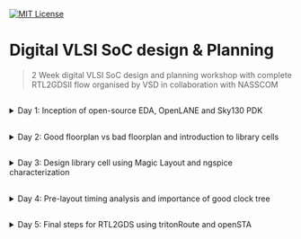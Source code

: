 [![MIT License](https://img.shields.io/badge/License-MIT-green.svg)](https://choosealicense.com/licenses/mit/)
# Digital VLSI SoC design & Planning
> 2 Week digital VLSI SoC design and planning workshop with complete RTL2GDSII flow organised by VSD in collaboration with NASSCOM

##
<details>
  <summary>Day 1: Inception of open-source EDA, OpenLANE and Sky130 PDK</summary>

## Lab work
- **Core** is an area in the chip where the fundamental logic of the design is placed. It encapsulates all the combinational circuit, soft and hard IPs, and nets.

- **Die** is an area of chip that encapsulates the core and IO pads. Die is imprinted multiple times along the silicon area or wafer to increase the throughput.

- **IO Pads** are the pins that act as the source of communication between core and the outside world. Pad cells surround the rectangular metal patches where external bonds are made. input,output and power pad.
  
- **IPs**  are manually designed or need some human interference (or intelligence) essentially to define and create them like SRAM, ADC, DAC, PLLs.

- **PDKs** are interface between foundary and design engineers. PDKs contains set of files to model fabrication process for the design tools used to design IC like device models, DRC, LVS, Physical extraction, layers, LEF, standard cell libraries, timing libraries etc. SkyWater 130nm is the PDK used in this workshop specifically sky130_fd_sc_hd and openLANE is built around this PDK.

Section 1 tasks:- 
1. Run 'picorv32a' design synthesis using OpenLANE flow and generate necessary outputs.
2. Calculate the flop ratio.


```math
Flop\ Ratio = \frac{Number\ of\ D\ Flip\ Flops}{Total\ Number\ of\ Cells}
```
```math
Percentage\ of\ DFF's = Flop\ Ratio * 100
```
```bash
# Change directory to openlane flow directory
cd Desktop/work/tools/openlane_working_dir/openlane

# alias docker='docker run -it -v $(pwd):/openLANE_flow -v $PDK_ROOT:$PDK_ROOT -e PDK_ROOT=$PDK_ROOT -u $(id -u $USER):$(id -g $USER) efabless/openlane:v0.21'
# Since we have aliased the long command to 'docker' we can invoke the OpenLANE flow docker sub-system by just running this command
docker
```
```tcl
# Now that we have entered the OpenLANE flow contained docker sub-system we can invoke the OpenLANE flow in the Interactive mode using the following command
./flow.tcl -interactive

# Now that OpenLANE flow is open we have to input the required packages for proper functionality of the OpenLANE flow
package require openlane 0.9

# Now the OpenLANE flow is ready to run any design and initially we have to prep the design creating some necessary files and directories for running a specific design which in our case is 'picorv32a'
prep -design picorv32a

# Now that the design is prepped and ready, we can run synthesis using following command
run_synthesis

```
Screenshots of commands run

![Day_1_1st](https://github.com/user-attachments/assets/86ea864f-a067-4728-8fb6-e29a1b167942)

![Day_1_2nd](https://github.com/user-attachments/assets/54066379-1cea-4513-8bef-4ada25778b7e)

![Day_1_3rd](https://github.com/user-attachments/assets/9856dcaf-bf96-40c2-a36b-17140be30ece)

![Day_1_4th](https://github.com/user-attachments/assets/adeb3ee3-2749-4f68-9a29-aeeda652fe42)

Calculation of Flop Ratio and DFF % from synthesis statistics report file

![Day_1_5th](https://github.com/user-attachments/assets/21afc9e1-00ca-44ea-a8fd-d3e71fada072)

```math
Flop\ Ratio = \frac{1613}{14876} = 0.108429685
```
```math
Percentage\ of\ DFF's = 0.108429685 * 100 = 10.84296854\ \%
```

</details>

##
<details>
  <summary>Day 2: Good floorplan vs bad floorplan and introduction to library cells</summary>

  ## Lab Work
Section 2 tasks:- 
1. Run 'picorv32a' design floorplan using OpenLANE flow and generate necessary outputs.
2. Calculate the die area in microns from the values in floorplan def.
3. Load generated floorplan def in magic tool and explore the floorplan.
4. Run 'picorv32a' design congestion aware placement using OpenLANE flow and generate necessary outputs.
5. Load generated placement def in magic tool and explore the placement.

```
Area of die in microns = Die width in microns * Die height in microns
```
#### 1. Run 'picorv32a' design floorplan using OpenLANE flow and generate necessary outputs.

Commands to invoke the OpenLANE flow and perform floorplan

```bash
# Change directory to openlane flow directory
cd Desktop/work/tools/openlane_working_dir/openlane

# alias docker='docker run -it -v $(pwd):/openLANE_flow -v $PDK_ROOT:$PDK_ROOT -e PDK_ROOT=$PDK_ROOT -u $(id -u $USER):$(id -g $USER) efabless/openlane:v0.21'
# Since we have aliased the long command to 'docker' we can invoke the OpenLANE flow docker sub-system by just running this command
docker
```
```tcl
# Now that we have entered the OpenLANE flow contained docker sub-system we can invoke the OpenLANE flow in the Interactive mode using the following command
./flow.tcl -interactive

# Now that OpenLANE flow is open we have to input the required packages for proper functionality of the OpenLANE flow
package require openlane 0.9

# Now the OpenLANE flow is ready to run any design and initially we have to prep the design creating some necessary files and directories for running a specific design which in our case is 'picorv32a'
prep -design picorv32a

# Now that the design is prepped and ready, we can run synthesis using following command
run_synthesis

# Now we can run floorplan
run_floorplan
```
Screenshot of floorplan run

![Day_2_1st](https://github.com/user-attachments/assets/128ee5bf-9e44-4633-bcba-e5f4ee592727)

![Day_2_2nd](https://github.com/user-attachments/assets/60be9a64-fb77-45ed-9ebc-4df210783c9c)

![Day_2_3rd](https://github.com/user-attachments/assets/d5b90993-53ac-4de7-9b00-0b07daa692b0)

![Day_2_4th](https://github.com/user-attachments/assets/e4275ee7-d59b-4ad2-8ea2-e7fa419a0f8c)

![Day_2_5th](https://github.com/user-attachments/assets/64e0353a-4f8f-4fe6-aee7-7129e927172b)

#### 2. Calculate the die area in microns from the values in floorplan def.
According to floorplan def
```
1000 Unit Distance = 1 Micron

Die width in unit distance = 660685 - 0 = 660685

Die height in unit distance = 671405 - 0 = 671405

Distance in microns = Value in Unit Distance / 1000

Die width in microns = 660685 / 1000} = 660.685 Microns

Die height in microns = 671405 / 1000 = 671.405 Microns

Area of die in microns = 660.685 * 671.405 = 443587.212425 Square Microns
```
#### 3. Load generated floorplan def in magic tool and explore the floorplan.

Commands to load floorplan def in magic in another terminal

```bash
# Change directory to path containing generated floorplan def
cd Desktop/work/tools/openlane_working_dir/openlane/designs/picorv32a/runs/17-03_12-06/results/floorplan/

# Command to load the floorplan def in magic tool
magic -T /home/vsduser/Desktop/work/tools/openlane_working_dir/pdks/sky130A/libs.tech/magic/sky130A.tech lef read ../../tmp/merged.lef def read picorv32a.floorplan.def &
```

Screenshots of floorplan def in magic (Equidistant placement of ports)
![Day_2_6th](https://github.com/user-attachments/assets/f3737117-30f9-4216-9832-9dca6bc74d95)

Port layer as set through config.tcl
![Day_2_7th](https://github.com/user-attachments/assets/16059256-a109-4649-a6cb-cf25664fe5a5)

![Day_2_8th](https://github.com/user-attachments/assets/da7dc87c-a7b7-4372-ab6e-bf60e30f2648)

</details>

##
<details>
  <summary>Day 3: Design library cell using Magic Layout and ngspice characterization</summary>

  ## Lab Work
**Section 3 tasks**:-
1. Clone custom inverter standard cell design from github repository: [Standard cell design and characterization using OpenLANE flow](https://github.com/nickson-jose/vsdstdcelldesign).
2. Load the custom inverter layout in magic and explore.
3. Spice extraction of inverter in magic.
4. Editing the spice model file for analysis through simulation.
5. Post-layout ngspice simulations.
6. Find problem in the DRC section of the old magic tech file for the skywater process and fix them.

#### 1. Clone custom inverter standard cell design from github repository

```bash
# Change directory to openlane
cd Desktop/work/tools/openlane_working_dir/openlane

# Clone the repository with custom inverter design
git clone https://github.com/nickson-jose/vsdstdcelldesign

# Change into repository directory
cd vsdstdcelldesign

# Copy magic tech file to the repo directory for easy access
cp /home/vsduser/Desktop/work/tools/openlane_working_dir/pdks/sky130A/libs.tech/magic/sky130A.tech .

# Check contents whether everything is present
ls

# Command to open custom inverter layout in magic
magic -T sky130A.tech sky130_inv.mag &
```

Screenshot of commands run
![Day_3_3rd](https://github.com/user-attachments/assets/d7807495-7218-4cda-970f-7d7ac2e132c1)

#### 2. Load the custom inverter layout in magic and explore.

Screenshot of custom inverter layout in magic

![Day_3_4th](https://github.com/user-attachments/assets/413d2e57-6f0d-4f91-8886-7e9e6be231e2)

NMOS and PMOS identified

![Day_3_5th](https://github.com/user-attachments/assets/9c5c3704-287c-48dd-b467-ebcc0bd54e47)

![Day_3_6th](https://github.com/user-attachments/assets/79372808-24ac-48a0-879c-30015f4dde7e)

Output Y connectivity to PMOS and NMOS drain verified

![Day_3_7th](https://github.com/user-attachments/assets/aeb46ccb-2ed4-41df-b926-f6f9efc9c14a)

PMOS source connectivity to VDD (here VPWR) verified

![Day_3_8th](https://github.com/user-attachments/assets/8a84338a-34db-4b5c-b789-759a6d7fdbc7)

NMOS source connectivity to VSS (here VGND) verified

![Day_3_9th](https://github.com/user-attachments/assets/48df8798-6ef7-4509-85b3-594d7c8058c2)

#### 3. Spice extraction of inverter in magic.

Commands for spice extraction of the custom inverter layout to be used in tkcon window of magic

```tcl
# Check current directory
pwd

# Extraction command to extract to .ext format
extract all

# Before converting ext to spice this command enable the parasitic extraction also
ext2spice cthresh 0 rthresh 0

# Converting to ext to spice
ext2spice
```

Screenshot of tkcon window after running above commands

![Day_3_10th](https://github.com/user-attachments/assets/e955eede-332a-421c-a183-bd02cf4be25e)

Screenshot of created spice file

![Day_3_sp_initial](https://github.com/user-attachments/assets/4cdaa7fc-1f54-43ad-9d62-18737db7ecb6)

#### 4. Editing the spice model file for analysis through simulation.

Final edited spice file ready for ngspice simulation

![Day_3_sp_final](https://github.com/user-attachments/assets/c662846c-10bf-4c5a-8766-6f1a05bc715e)

#### 5. Post-layout ngspice simulations.

Commands for ngspice simulation

```bash
# Command to directly load spice file for simulation to ngspice
ngspice sky130_inv.spice

# Now that we have entered ngspice with the simulation spice file loaded we just have to load the plot
plot y vs time a
```

Screenshots of ngspice run

![Day_3_ngspice_1](https://github.com/user-attachments/assets/d5b440a7-bbd5-4257-a109-07514cb6b535)

Screenshot of generated plot

![Day_3_ngspice_plot](https://github.com/user-attachments/assets/a3991fc9-56b8-4d1a-bbd7-a7cd371e417e)

![Day_3_20_per](https://github.com/user-attachments/assets/ca305e95-bfcd-4397-8f6c-7ba24a3a3a95)

![Day_3_80_per](https://github.com/user-attachments/assets/32683d09-e57d-4465-bdc9-9d5f27356879)

![Day_3_50_per](https://github.com/user-attachments/assets/41fe92a2-3037-4daf-aebb-67ead61809bb)



![Day_3_met3](https://github.com/user-attachments/assets/b45bf466-b504-449a-906d-d144908eb24a)
![Day_3_drc](https://github.com/user-attachments/assets/ef3b1227-50ff-4c0d-be11-bc1a0e4f2721)


</details>

##
<details>
  <summary>Day 4: Pre-layout timing analysis and importance of good clock tree</summary>

  ## Lab Work
  **Section 4 tasks:-**
1. Fix up small DRC errors and verify the design is ready to be inserted into our flow.
2. Save the finalized layout with custom name and open it.
3. Generate lef from the layout.
4. Copy the newly generated lef and associated required lib files to 'picorv32a' design 'src' directory.
5. Edit 'config.tcl' to change lib file and add the new extra lef into the openlane flow.
6. Run openlane flow synthesis with newly inserted custom inverter cell.
7. Remove/reduce the newly introduced violations with the introduction of custom inverter cell by modifying design parameters.
8. Once synthesis has accepted our custom inverter we can now run floorplan and placement and verify the cell is accepted in PnR flow.
9. Do Post-Synthesis timing analysis with OpenSTA tool.
10. Make timing ECO fixes to remove all violations.
11. Replace the old netlist with the new netlist generated after timing ECO fix and implement the floorplan, placement and cts.
12. Post-CTS OpenROAD timing analysis.
13. Explore post-CTS OpenROAD timing analysis by removing 'sky130_fd_sc_hd__clkbuf_1' cell from clock buffer list variable 'CTS_CLK_BUFFER_LIST'.

#### 1. Fix up small DRC errors and verify the design is ready to be inserted into our flow.

Commands to open the custom inverter layout

```bash
# Change directory to vsdstdcelldesign
cd Desktop/work/tools/openlane_working_dir/openlane/vsdstdcelldesign

# Command to open custom inverter layout in magic
magic -T sky130A.tech sky130_inv.mag &
```
Commands for tkcon window to set grid as tracks of locali layer

```tcl
# Get syntax for grid command
help grid

# Set grid values accordingly
grid 0.46um 0.34um 0.23um 0.17um
```


#### 2. Save the finalized layout with custom name and open it.

Command for tkcon window to save the layout with custom name

```tcl
# Command to save as
save sky130_vsdinv.mag
```
![Day4_save_mag](https://github.com/user-attachments/assets/3dddbaa0-8085-4e96-99f0-eae812dfb3fe)


Command to open the newly saved layout

```bash
# Command to open custom inverter layout in magic
magic -T sky130A.tech sky130_vsdinv.mag &
```

Screenshot of newly saved layout

![Day4_new_layout](https://github.com/user-attachments/assets/eb2a4ee0-5893-4b95-ae70-02ddb946567e)

#### 3. Generate lef from the layout.

Command for tkcon window to write lef

```tcl
# lef command
lef write
```

</details>

##
<details>
  <summary>Day 5: Final steps for RTL2GDS using tritonRoute and openSTA</summary>

  ## Lab Work
  **Section 5 tasks:-**
1. Perform generation of Power Distribution Network (PDN) and explore the PDN layout.
2. Perfrom detailed routing using TritonRoute.
3. Post-Route parasitic extraction using SPEF extractor.
4. Post-Route OpenSTA timing analysis with the extracted parasitics of the route.




</details>
